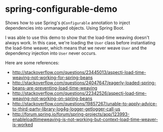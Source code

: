 # spring-configurable-demo

Shows how to use Spring's `@Configurable` annotation to inject dependencies into unmanaged objects. Using Spring Boot.

I was able to use this demo to show that the load-time weaving doesn't always work. In this case, we're loading the
`User` class before instantiating the load-time weaver, which means that we never weave `User` and the dependency
injection into `User` never occurs.

Here are some references:

- http://stackoverflow.com/questions/23445013/aspectj-load-time-weaving-not-working-for-spring-beans
- http://stackoverflow.com/questions/24047647/eagerly-loaded-spring-beans-are-preventing-load-time-weaving
- http://stackoverflow.com/questions/22342526/aspectj-load-time-weaving-not-working-on-spring-beans
- http://stackoverflow.com/questions/19857267/unable-to-apply-advice-to-third-party-library-log4g-logger-getlogger-call-us
- http://forum.spring.io/forum/spring-projects/aop/123993-enableloadtimeweaving-is-not-working-but-context-load-time-weaver-is-worked

